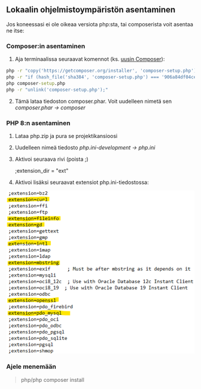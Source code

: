 ## Lokaalin ohjelmistoympäristön asentaminen

Jos koneessasi ei ole oikeaa versiota php:sta, tai composerista voit asentaa ne itse:

### Composer:in asentaminen

1. Aja terminaalissa seuraavat komennot (ks. [uusin Composer](https://getcomposer.org/download/)):

```cmd
php -r "copy('https://getcomposer.org/installer', 'composer-setup.php');"
php -r "if (hash_file('sha384', 'composer-setup.php') === '906a84df04cea2aa72f40b5f787e49f22d4c2f19492ac310e8cba5b96ac8b64115ac402c8cd292b8a03482574915d1a8') { echo 'Installer verified'; } else { echo 'Installer corrupt'; unlink('composer-setup.php'); } echo PHP_EOL;"
php composer-setup.php
php -r "unlink('composer-setup.php');"
```

2. Tämä lataa tiedoston composer.phar. Voit uudelleen nimetä sen *composer.phar -> composer*

### PHP 8:n asentaminen

1. Lataa php.zip ja pura se projektikansioosi
2. Uudelleen nimeä tiedosto *php.ini-development -> php.ini*
3. Aktivoi seuraava rivi (poista ;)

    ;extension_dir = "ext"

4. Aktivoi lisäksi seuraavat extensiot php.ini-tiedostossa:

![php8 ext](./img/php8.png)

### Ajele menemään

> php/php composer install

